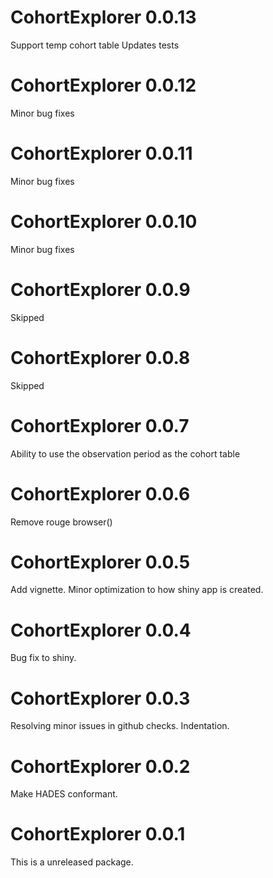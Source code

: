 CohortExplorer 0.0.13
======================

Support temp cohort table
Updates tests

CohortExplorer 0.0.12
======================

Minor bug fixes

CohortExplorer 0.0.11
======================

Minor bug fixes

CohortExplorer 0.0.10
======================

Minor bug fixes

CohortExplorer 0.0.9
======================

Skipped

CohortExplorer 0.0.8
======================

Skipped

CohortExplorer 0.0.7
======================

Ability to use the observation period as the cohort table

CohortExplorer 0.0.6
======================

Remove rouge browser()

CohortExplorer 0.0.5
======================

Add vignette.
Minor optimization to how shiny app is created.

CohortExplorer 0.0.4
======================

Bug fix to shiny.

CohortExplorer 0.0.3
======================

Resolving minor issues in github checks. 
Indentation.

CohortExplorer 0.0.2
======================

Make HADES conformant. 

CohortExplorer 0.0.1
======================

This is a unreleased package. 
